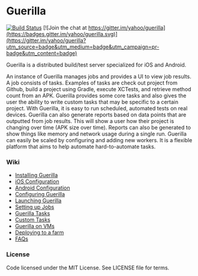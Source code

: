 Guerilla
========

[![Build Status](https://travis-ci.org/yahoo/guerilla.svg?branch=master)](https://travis-ci.org/yahoo/guerilla)
[![Join the chat at https://gitter.im/yahoo/guerilla](https://badges.gitter.im/yahoo/guerilla.svg)](https://gitter.im/yahoo/guerilla?utm_source=badge&utm_medium=badge&utm_campaign=pr-badge&utm_content=badge)

Guerilla is a distributed build/test server specialized for iOS and Android.

An instance of Guerilla manages jobs and provides a UI to view job results. A job consists of tasks. Examples of tasks are check out project from Github, build a project using Gradle, execute XCTests, and retrieve method count from an APK. Guerilla provides some core tasks and also gives the user the ability to write custom tasks that may be specific to a certain project. With Guerilla, it is easy to run scheduled, automated tests on real devices. Guerilla can also generate reports based on data points that are outputted from job results. This will show a user how their project is changing over time (APK size over time). Reports can also be generated to show things like memory and network usage during a single run. Guerilla can easily be scaled by configuring and adding new workers. It is a flexible platform that aims to help automate hard-to-automate tasks.

### Wiki

* [Installing Guerilla](wiki/Installing.md)
* [iOS Configuration](wiki/iOS.md)
* [Android Configuration](wiki/Android.md)
* [Configuring Guerilla](wiki/Configure.md)
* [Launching Guerilla](wiki/Launching.md)
* [Setting up Jobs](wiki/Jobs.md)
* [Guerilla Tasks](wiki/Tasks.md)
* [Custom Tasks](wiki/CustomTasks.md)
* [Guerilla on VMs](wiki/VM.md)
* [Deploying to a farm](wiki/Deploy.md)
* [FAQs](wiki/FAQs.md)

### License

Code licensed under the MIT License. See LICENSE file for terms.